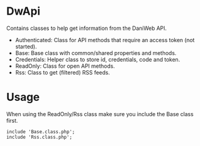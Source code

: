 DwApi
=====

Contains classes to help get information from the DaniWeb API.

- Authenticated: Class for API methods that require an access token (not started).
- Base: Base class with common/shared properties and methods.
- Credentials: Helper class to store id, credentials, code and token.
- ReadOnly: Class for open API methods.
- Rss: Class to get (filtered) RSS feeds.

Usage
=====

When using the ReadOnly/Rss class make sure you include the Base class first.

    include 'Base.class.php';
    include 'Rss.class.php';
